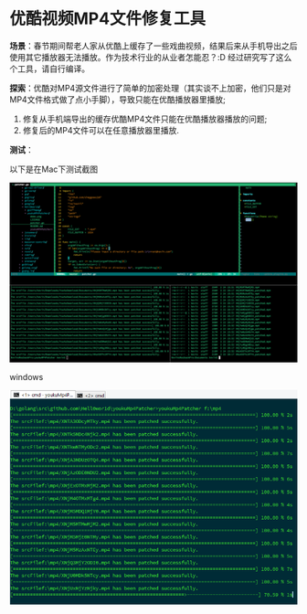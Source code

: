 # 优酷视频MP4文件修复工具

**场景**：春节期间帮老人家从优酷上缓存了一些戏曲视频，结果后来从手机导出之后使用其它播放器无法播放。作为技术行业的从业者怎能忍？:D 经过研究写了这么个工具，请自行编译。

**探索**：优酷对MP4源文件进行了简单的加密处理（其实谈不上加密，他们只是对MP4文件格式做了点小手脚），导致只能在优酷播放器里播放;

1. 修复从手机端导出的缓存优酷MP4文件只能在优酷播放器播放的问题; 
2. 修复后的MP4文件可以在任意播放器里播放.

**测试**：

以下是在Mac下测试截图

![mac](https://github.com/Hell0wor1d/youkuMP4Patcher/blob/master/mac.png?raw=true)

windows

![windows](https://github.com/Hell0wor1d/youkuMP4Patcher/blob/master/demo.png?raw=true)


